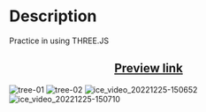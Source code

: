 # Description

Practice in using THREE.JS 

<h2 align="center"><a href="https://pesukarhutg.github.io/threeJS/" target="_blank">Preview link</a></h2>

![tree-01](https://user-images.githubusercontent.com/39487464/209467500-413c2efa-676d-4b8b-91b5-900a57d73159.gif)
![tree-02](https://user-images.githubusercontent.com/39487464/209467503-3926410f-db84-4573-be87-9239c7ef88f0.gif)
![ice_video_20221225-150652](https://user-images.githubusercontent.com/39487464/209467505-dd698ab3-823f-4ce2-aeb9-a4ed91556a0c.gif)
![ice_video_20221225-150710](https://user-images.githubusercontent.com/39487464/209467508-9c6f8bf6-c98c-4afd-8b00-cc851c327fc5.gif)

